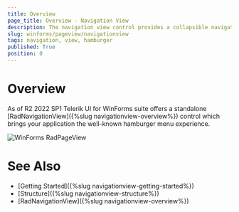 ```yaml
---
title: Overview
page_title: Overview - Navigation View
description: The navigation view control provides a collapsible navigation pane that helps implement the hamburger menu pattern and automatically adapts the pane's display mode to different control sizes.
slug: winforms/pageview/navigationview
tags: navigation, view, hamburger
published: True
position: 0
---
```



# Overview 

As of R2 2022 SP1 Telerik UI for WinForms suite offers a standalone [RadNavigationView]({%slug navigationview-overview%}) control which brings your application the well-known hamburger menu experience. 
 
![WinForms RadPageView ](images/pageview-navigation-view-overview001.png)

# See Also
* [Getting Started]({%slug navigationview-getting-started%})
* [Structure]({%slug navigationview-structure%})
* [RadNavigationView]({%slug navigationview-overview%})
